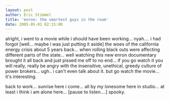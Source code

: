 ```yaml
---
layout: post
author: Eric Stimmel
title: 'enron: the smartest guys in the room'
date: 2005-05-01 02:15:00
--- 
```



alright, i went to a movie while i should have been working... nyah.... i had forgot [well... maybe i was just putting it aside] the woes of the california energy crisis about 5 years back... when rolling black outs were affecting different parts of the state... well watching this new enron documentary brought it all back and just pissed me off to no end... if you go watch it you will really, really be angry with the insensitive, unethical, greedy culture of power brokers... ugh.. i can't even talk about it. but go watch the movie... it's interesting.

back to work... sunrise here i come... all by my lonesome here in studio... at least i think i am alone here... [pause to listen....] spooky.


